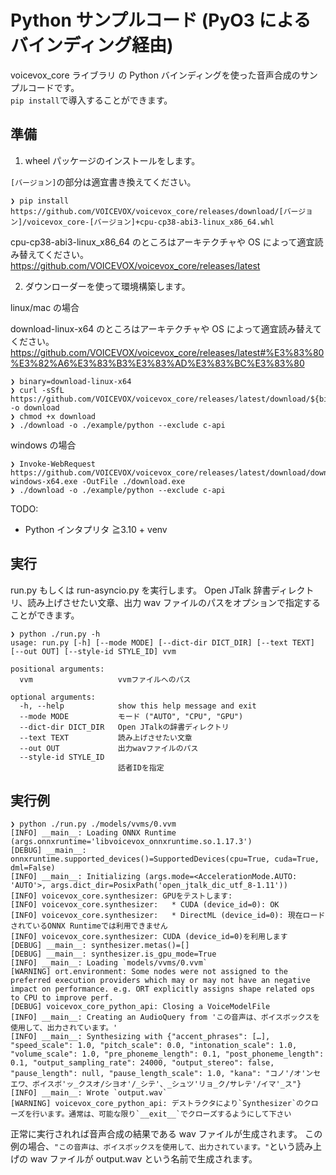 # Python サンプルコード (PyO3 によるバインディング経由)

voicevox_core ライブラリ の Python バインディングを使った音声合成のサンプルコードです。  
`pip install`で導入することができます。

## 準備

1. wheel パッケージのインストールをします。

`[バージョン]`の部分は適宜書き換えてください。

```console
❯ pip install https://github.com/VOICEVOX/voicevox_core/releases/download/[バージョン]/voicevox_core-[バージョン]+cpu-cp38-abi3-linux_x86_64.whl
```

cpu-cp38-abi3-linux_x86_64 のところはアーキテクチャや OS によって適宜読み替えてください。
https://github.com/VOICEVOX/voicevox_core/releases/latest

2. ダウンローダーを使って環境構築します。

linux/mac の場合

download-linux-x64 のところはアーキテクチャや OS によって適宜読み替えてください。
https://github.com/VOICEVOX/voicevox_core/releases/latest#%E3%83%80%E3%82%A6%E3%83%B3%E3%83%AD%E3%83%BC%E3%83%80

```console
❯ binary=download-linux-x64
❯ curl -sSfL https://github.com/VOICEVOX/voicevox_core/releases/latest/download/${binary} -o download
❯ chmod +x download
❯ ./download -o ./example/python --exclude c-api
```

windows の場合

```console
❯ Invoke-WebRequest https://github.com/VOICEVOX/voicevox_core/releases/latest/download/download-windows-x64.exe -OutFile ./download.exe
❯ ./download -o ./example/python --exclude c-api
```

TODO:

- Python インタプリタ ≧3.10 + venv

## 実行

run.py もしくは run-asyncio.py を実行します。 Open JTalk 辞書ディレクトリ、読み上げさせたい文章、出力 wav ファイルのパスをオプションで指定することができます。

```console
❯ python ./run.py -h
usage: run.py [-h] [--mode MODE] [--dict-dir DICT_DIR] [--text TEXT] [--out OUT] [--style-id STYLE_ID] vvm

positional arguments:
  vvm                   vvmファイルへのパス

optional arguments:
  -h, --help            show this help message and exit
  --mode MODE           モード ("AUTO", "CPU", "GPU")
  --dict-dir DICT_DIR   Open JTalkの辞書ディレクトリ
  --text TEXT           読み上げさせたい文章
  --out OUT             出力wavファイルのパス
  --style-id STYLE_ID
                        話者IDを指定
```

## 実行例

```console
❯ python ./run.py ./models/vvms/0.vvm
[INFO] __main__: Loading ONNX Runtime (args.onnxruntime='libvoicevox_onnxruntime.so.1.17.3')
[DEBUG] __main__: onnxruntime.supported_devices()=SupportedDevices(cpu=True, cuda=True, dml=False)
[INFO] __main__: Initializing (args.mode=<AccelerationMode.AUTO: 'AUTO'>, args.dict_dir=PosixPath('open_jtalk_dic_utf_8-1.11'))
[INFO] voicevox_core.synthesizer: GPUをテストします:
[INFO] voicevox_core.synthesizer:   * CUDA (device_id=0): OK
[INFO] voicevox_core.synthesizer:   * DirectML (device_id=0): 現在ロードされているONNX Runtimeでは利用できません
[INFO] voicevox_core.synthesizer: CUDA (device_id=0)を利用します
[DEBUG] __main__: synthesizer.metas()=[]
[DEBUG] __main__: synthesizer.is_gpu_mode=True
[INFO] __main__: Loading `models/vvms/0.vvm`
[WARNING] ort.environment: Some nodes were not assigned to the preferred execution providers which may or may not have an negative impact on performance. e.g. ORT explicitly assigns shape related ops to CPU to improve perf.
[DEBUG] voicevox_core_python_api: Closing a VoiceModelFile
[INFO] __main__: Creating an AudioQuery from 'この音声は、ボイスボックスを使用して、出力されています。'
[INFO] __main__: Synthesizing with {"accent_phrases": […], "speed_scale": 1.0, "pitch_scale": 0.0, "intonation_scale": 1.0, "volume_scale": 1.0, "pre_phoneme_length": 0.1, "post_phoneme_length": 0.1, "output_sampling_rate": 24000, "output_stereo": false, "pause_length": null, "pause_length_scale": 1.0, "kana": "コノ'/オ'ンセエワ、ボイスボ'ッ_クスオ/シヨオ'/_シテ'、_シュツ'リョ_ク/サレテ'/イマ'_ス"}
[INFO] __main__: Wrote `output.wav`
[WARNING] voicevox_core_python_api: デストラクタにより`Synthesizer`のクローズを行います。通常は、可能な限り`__exit__`でクローズするようにして下さい
```

正常に実行されれば音声合成の結果である wav ファイルが生成されます。
この例の場合、`"この音声は、ボイスボックスを使用して、出力されています。"`という読み上げの wav ファイルが output.wav という名前で生成されます。
